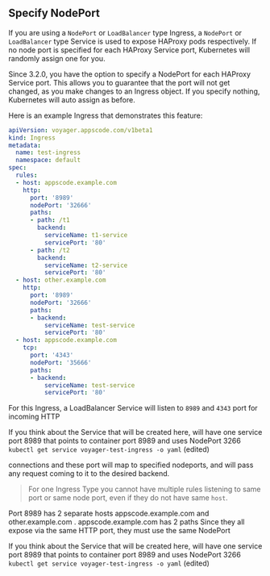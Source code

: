 ## Specify NodePort

If you are using a `NodePort` or `LoadBalancer` type Ingress, a `NodePort` or `LoadBalancer` type Service is used to expose HAProxy pods respectively. If no node port is specified for each HAProxy Service port, Kubernetes will randomly assign one for you.

Since 3.2.0, you have the option to specify a NodePort for each HAProxy Service port. This allows you to guarantee that the port will not get changed, as you make changes to an Ingress object. If you specify nothing, Kubernetes will auto assign as before.

Here is an example Ingress that demonstrates this feature:

```yaml
apiVersion: voyager.appscode.com/v1beta1
kind: Ingress
metadata:
  name: test-ingress
  namespace: default
spec:
  rules:
  - host: appscode.example.com
    http:
      port: '8989'
      nodePort: '32666'
      paths:
      - path: /t1
        backend:
          serviceName: t1-service
          servicePort: '80'
      - path: /t2
        backend:
          serviceName: t2-service
          servicePort: '80'
  - host: other.example.com
    http:
      port: '8989'
      nodePort: '32666'
      paths:
      - backend:
          serviceName: test-service
          servicePort: '80'
  - host: appscode.example.com
    tcp:
      port: '4343'
      nodePort: '35666'
      paths:
      - backend:
          serviceName: test-service
          servicePort: '80'
```

For this Ingress, a LoadBalancer Service will listen to `8989` and `4343` port for incoming HTTP

If you think about the Service that will be created here, will have one service port 8989 that points to container port 8989 and uses NodePort 3266
`kubectl get service voyager-test-ingress -o yaml` (edited)


connections and these port will map to specified nodeports, and will pass any request coming to it to the desired backend.

> For one Ingress Type you cannot have multiple rules listening to same port or same node port, even if they do not have
same `host`.


Port 8989 has 2 separate hosts appscode.example.com and other.example.com .  appscode.example.com has 2 paths
Since they all expose via the same HTTP port, they must use the same NodePort

If you think about the Service that will be created here, will have one service port 8989 that points to container port 8989 and uses NodePort 3266
`kubectl get service voyager-test-ingress -o yaml` (edited)

